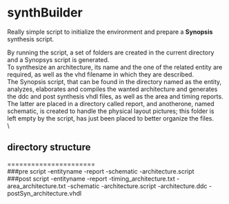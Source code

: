 # synthBuilder
Really simple script to initialize the environment and prepare a **Synopsis** synthesis script.

By running the script, a set of folders are created in the current directory and a Synopsys script is generated.\
To synthesize an architecture, its name and the one of the related entity are required, as well as the vhd filename in which they are described.\
The Synopsis script, that can be found in the directory named as the entity, analyzes, elaborates and compiles the wanted architecture and generates the ddc and post synthesis vhdl files, as well as the area and timing reports. The latter are placed in a directory called report, and anotherone, named schematic, is created to handle the physical layout pictures; this folder is left empty by the script, has just been placed to better organize the files.\
\
## directory structure
======================
\
###pre script
-entityname
 -report
 -schematic
 -architecture.script
 \
 ###post script
-entityname
 -report
  -timing_architecture.txt
  -area_architecture.txt
 -schematic
 -architecture.script
 -architecture.ddc
 -postSyn_architecture.vhdl
